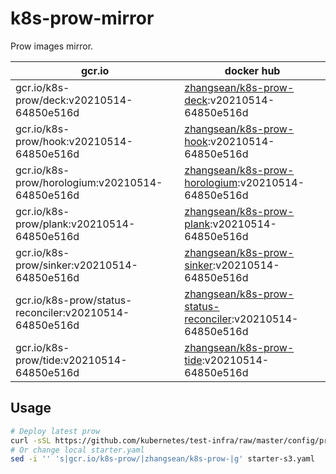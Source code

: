 # k8s-prow-mirror

Prow images mirror.

gcr.io | docker hub
---|---
gcr.io/k8s-prow/deck:v20210514-64850e516d | [zhangsean/k8s-prow-deck](https://hub.docker.com/r/zhangsean/k8s-prow-deck):v20210514-64850e516d
gcr.io/k8s-prow/hook:v20210514-64850e516d | [zhangsean/k8s-prow-hook](https://hub.docker.com/r/zhangsean/k8s-prow-hook):v20210514-64850e516d
gcr.io/k8s-prow/horologium:v20210514-64850e516d | [zhangsean/k8s-prow-horologium](https://hub.docker.com/r/zhangsean/k8s-prow-horologium):v20210514-64850e516d
gcr.io/k8s-prow/plank:v20210514-64850e516d | [zhangsean/k8s-prow-plank](https://hub.docker.com/r/zhangsean/k8s-prow-plank):v20210514-64850e516d
gcr.io/k8s-prow/sinker:v20210514-64850e516d | [zhangsean/k8s-prow-sinker](https://hub.docker.com/r/zhangsean/k8s-prow-sinker):v20210514-64850e516d
gcr.io/k8s-prow/status-reconciler:v20210514-64850e516d | [zhangsean/k8s-prow-status-reconciler](https://hub.docker.com/r/zhangsean/k8s-prow-status-reconciler):v20210514-64850e516d
gcr.io/k8s-prow/tide:v20210514-64850e516d | [zhangsean/k8s-prow-tide](https://hub.docker.com/r/zhangsean/k8s-prow-tide):v20210514-64850e516d

## Usage

```bash
# Deploy latest prow
curl -sSL https://github.com/kubernetes/test-infra/raw/master/config/prow/cluster/starter-s3.yaml | sed 's|gcr.io/k8s-prow/|zhangsean/k8s-prow-|g' | kubectl apply -f -
# Or change local starter.yaml
sed -i '' 's|gcr.io/k8s-prow/|zhangsean/k8s-prow-|g' starter-s3.yaml
```
